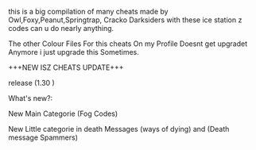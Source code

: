 this is a big compilation of many cheats
made by Owl,Foxy,Peanut,Springtrap,
Cracko Darksiders 
with these ice station z codes can u do 
nearly anything.

The other Colour Files For this cheats On
my Profile Doesnt get upgradet Anymore i 
just upgrade this Sometimes.

+++NEW ISZ CHEATS UPDATE+++ 

release (1.30 )

What's new?:

New Main Categorie (Fog Codes)

New Little categorie in death Messages
(ways of dying) and 
(Death message Spammers)
